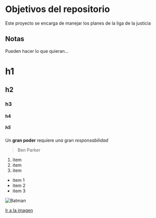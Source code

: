 # Objetivos del repositorio

Este proyecto se encarga de manejar los planes de la liga de la justicia


## Notas
Pueden hacer lo que quieran...

# h1
## h2
### h3
#### h4
##### h5

Un **gran poder** requiere _una_ gran *responsabilidad*
> Ben Parker

1. item
2. item
3. item
  * item 1
  * item 2
  * item 3
  
 ![Batman](https://imgc.allpostersimages.com/img/print/posters/batman-logo_a-G-8646921-0.jpg)
 
 [Ir a la imagen](https://imgc.allpostersimages.com/img/print/posters/batman-logo_a-G-8646921-0.jpg)
